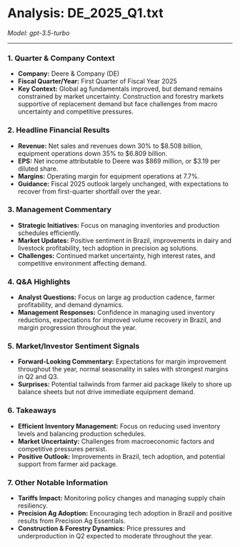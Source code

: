 # Analysis: DE_2025_Q1.txt

*Model: gpt-3.5-turbo*

---

### 1. Quarter & Company Context
- **Company:** Deere & Company (DE)
- **Fiscal Quarter/Year:** First Quarter of Fiscal Year 2025
- **Key Context:** Global ag fundamentals improved, but demand remains constrained by market uncertainty. Construction and forestry markets supportive of replacement demand but face challenges from macro uncertainty and competitive pressures.

### 2. Headline Financial Results
- **Revenue:** Net sales and revenues down 30% to $8.508 billion, equipment operations down 35% to $6.809 billion.
- **EPS:** Net income attributable to Deere was $869 million, or $3.19 per diluted share.
- **Margins:** Operating margin for equipment operations at 7.7%.
- **Guidance:** Fiscal 2025 outlook largely unchanged, with expectations to recover from first-quarter shortfall over the year.

### 3. Management Commentary
- **Strategic Initiatives:** Focus on managing inventories and production schedules efficiently.
- **Market Updates:** Positive sentiment in Brazil, improvements in dairy and livestock profitability, tech adoption in precision ag solutions.
- **Challenges:** Continued market uncertainty, high interest rates, and competitive environment affecting demand.

### 4. Q&A Highlights
- **Analyst Questions:** Focus on large ag production cadence, farmer profitability, and demand dynamics.
- **Management Responses:** Confidence in managing used inventory reductions, expectations for improved volume recovery in Brazil, and margin progression throughout the year.

### 5. Market/Investor Sentiment Signals
- **Forward-Looking Commentary:** Expectations for margin improvement throughout the year, normal seasonality in sales with strongest margins in Q2 and Q3.
- **Surprises:** Potential tailwinds from farmer aid package likely to shore up balance sheets but not drive immediate equipment demand.

### 6. Takeaways
- **Efficient Inventory Management:** Focus on reducing used inventory levels and balancing production schedules.
- **Market Uncertainty:** Challenges from macroeconomic factors and competitive pressures persist.
- **Positive Outlook:** Improvements in Brazil, tech adoption, and potential support from farmer aid package.

### 7. Other Notable Information
- **Tariffs Impact:** Monitoring policy changes and managing supply chain resiliency.
- **Precision Ag Adoption:** Encouraging tech adoption in Brazil and positive results from Precision Ag Essentials.
- **Construction & Forestry Dynamics:** Price pressures and underproduction in Q2 expected to moderate throughout the year.